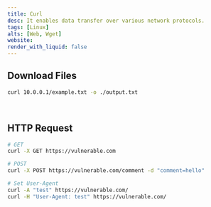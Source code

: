 ```yaml
---
title: Curl
desc: It enables data transfer over various network protocols.
tags: [Linux]
alts: [Web, Wget]
website:
render_with_liquid: false
---
```


## Download Files

```sh
curl 10.0.0.1/example.txt -o ./output.txt
```

<br />

## HTTP Request

```sh
# GET
curl -X GET https://vulnerable.com

# POST
curl -X POST https://vulnerable.com/comment -d "comment=hello"

# Set User-Agent
curl -A "test" https://vulnerable.com/
curl -H "User-Agent: test" https://vulnerable.com/
```